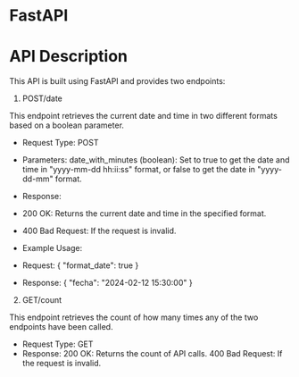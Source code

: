 # FastAPI
# API Description
This API is built using FastAPI and provides two endpoints:

1. POST/date

This endpoint retrieves the current date and time in two different formats based on a boolean parameter.

- Request Type: POST
- Parameters: date_with_minutes (boolean): Set to true to get the date and time in "yyyy-mm-dd hh:ii:ss" format, or false to get the date in "yyyy-dd-mm" format.
- Response:
- 200 OK: Returns the current date and time in the specified format.
- 400 Bad Request: If the request is invalid.

- Example Usage:
- Request:
    {
  "format_date": true
}
- Response:
    {
  "fecha": "2024-02-12 15:30:00"
}
2. GET/count
  
This endpoint retrieves the count of how many times any of the two endpoints have been called.

- Request Type: GET
- Response:
    200 OK: Returns the count of API calls.
    400 Bad Request: If the request is invalid.
